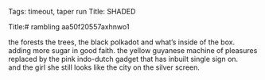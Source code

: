 Tags: timeout, taper run
Title: SHADED
  
Title:# rambling aa50f20557axhnwo1  
  
the forests the trees, the black polkadot and what’s inside of the box. adding more sugar in good faith. the yellow guyanese machine of pleasures replaced by the pink indo-dutch gadget that has inbuilt single sign on.  
and the girl she still looks like the city on the silver screen.